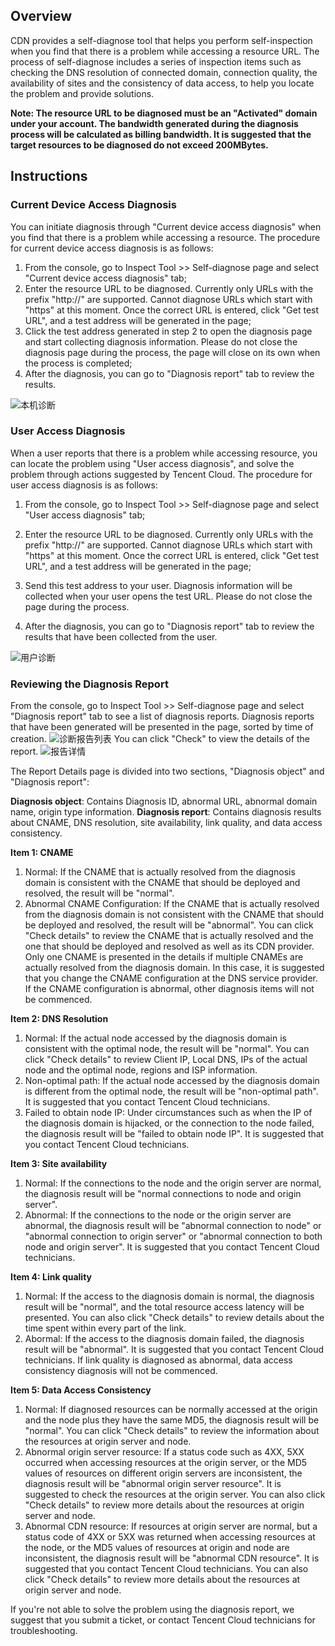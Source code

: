 ## Overview
CDN provides a self-diagnose tool that helps you perform self-inspection when you find that there is a problem while accessing a resource URL. The process of self-diagnose includes a series of inspection items such as checking the DNS resolution of connected domain, connection quality, the availability of sites and the consistency of data access, to help you locate the problem and provide solutions.

**Note: The resource URL to be diagnosed must be an "Activated" domain under your account. The bandwidth generated during the diagnosis process will be calculated as billing bandwidth. It is suggested that the target resources to be diagnosed do not exceed 200MBytes.**


## Instructions
### Current Device Access Diagnosis
You can initiate diagnosis through "Current device access diagnosis" when you find that there is a problem while accessing a resource. The procedure for current device access diagnosis is as follows:

1. From the console, go to Inspect Tool >> Self-diagnose page and select "Current device access diagnosis" tab;
2. Enter the resource URL to be diagnosed. Currently only URLs with the prefix "http://" are supported. Cannot diagnose URLs which start with "https" at this moment. Once the correct URL is entered, click "Get test URL", and a test address will be generated in the page;
3. Click the test address generated in step 2 to open the diagnosis page and start collecting diagnosis information. Please do not close the diagnosis page during the process, the page will close on its own when the process is completed;
4. After the diagnosis, you can go to "Diagnosis report" tab to review the results.

![本机诊断](https://mc.qcloudimg.com/static/img/30d52a0a7b01e4b9f802177ceda62bb0/1.png)


### User Access Diagnosis 
When a user reports that there is a problem while accessing resource, you can locate the problem using "User access diagnosis", and solve the problem through actions suggested by Tencent Cloud. The procedure for user access diagnosis is as follows:

1. From the console, go to Inspect Tool >> Self-diagnose page and select "User access diagnosis" tab;

2. Enter the resource URL to be diagnosed. Currently only URLs with the prefix "http://" are supported. Cannot diagnose URLs which start with "https" at this moment. Once the correct URL is entered, click "Get test URL", and a test address will be generated in the page;
3. Send this test address to your user. Diagnosis information will be collected when your user opens the test URL. Please do not close the page during the process.
4. After the diagnosis, you can go to "Diagnosis report" tab to review the results that have been collected from the user.

![用户诊断](https://mc.qcloudimg.com/static/img/215ff9302a2e2f5026140d6dff9ac794/2.png)


### Reviewing the Diagnosis Report
From the console, go to Inspect Tool >> Self-diagnose page and select "Diagnosis report" tab to see a list of diagnosis reports. Diagnosis reports that have been generated will be presented in the page, sorted by time of creation.
![诊断报告列表](https://mc.qcloudimg.com/static/img/fd6eeaf8759acbe844d90bef5da29003/3.png)
You can click "Check" to view the details of the report. 
![报告详情](https://mc.qcloudimg.com/static/img/ad105416d8677a8d37faa252bef7489d/4.png)

The Report Details page is divided into two sections, "Diagnosis object" and "Diagnosis report":

**Diagnosis object**: Contains Diagnosis ID, abnormal URL, abnormal domain name, origin type information.
**Diagnosis report**: Contains diagnosis results about CNAME, DNS resolution, site availability, link quality, and data access consistency.


**Item 1: CNAME**
1. Normal: If the CNAME that is actually resolved from the diagnosis domain is consistent with the CNAME that should be deployed and resolved, the result will be "normal".
2. Abnormal CNAME Configuration: If the CNAME that is actually resolved from the diagnosis domain is not consistent with the CNAME that should be deployed and resolved, the result will be "abnormal". You can click "Check details" to review the CNAME that is actually resolved and the one that should be deployed and resolved as well as its CDN provider. Only one CNAME is presented in the details if multiple CNAMEs are actually resolved from the diagnosis domain. In this case, it is suggested that you change the CNAME configuration at the DNS service provider. If the CNAME configuration is abnormal, other diagnosis items will not be commenced.

**Item 2: DNS Resolution**
1. Normal: If the actual node accessed by the diagnosis domain is consistent with the optimal node, the result will be "normal". You can click "Check details" to review Client IP, Local DNS, IPs of the actual node and the optimal node, regions and ISP information.
2. Non-optimal path: If the actual node accessed by the diagnosis domain is different from the optimal node, the result will be "non-optimal path". It is suggested that you contact Tencent Cloud technicians.
3. Failed to obtain node IP: Under circumstances such as when the IP of the diagnosis domain is hijacked, or the connection to the node failed, the diagnosis result will be "failed to obtain node IP". It is suggested that you contact Tencent Cloud technicians.

**Item 3: Site availability**
1. Normal: If the connections to the node and the origin server are normal, the diagnosis result will be "normal connections to node and origin server".
2. Abnormal: If the connections to the node or the origin server are abnormal, the diagnosis result will be "abnormal connection to node" or "abnormal connection to origin server" or "abnormal connection to both node and origin server". It is suggested that you contact Tencent Cloud technicians.

**Item 4: Link quality**
1. Normal: If the access to the diagnosis domain is normal, the diagnosis result will be "normal", and the total resource access latency will be presented. You can also click "Check details" to review details about the time spent within every part of the link.
2. Abormal: If the access to the diagnosis domain failed, the diagnosis result will be "abnormal". It is suggested that you contact Tencent Cloud technicians. If link quality is diagnosed as abnormal, data access consistency diagnosis will not be commenced.

**Item 5: Data Access Consistency**
1. Normal: If diagnosed resources can be normally accessed at the origin and the node plus they have the same MD5, the diagnosis result will be "normal". You can click "Check details" to review the information about the resources at origin server and node.
2. Abnormal origin server resource: If a status code such as 4XX, 5XX occurred when accessing resources at the origin server, or the MD5 values of resources on different origin servers are inconsistent, the diagnosis result will be "abnormal origin server resource". It is suggested to check the resources at the origin server. You can also click "Check details" to review more details about the resources at origin server and node.
3. Abnormal CDN resource: If resources at origin server are normal, but a status code of 4XX or 5XX was returned when accessing resources at the node, or the MD5 values of resources at origin and node are inconsistent, the diagnosis result will be "abnormal CDN resource". It is suggested that you contact Tencent Cloud technicians. You can also click "Check details" to review more details about the resources at origin server and node.

If you're not able to solve the problem using the diagnosis report, we suggest that you submit a ticket, or contact Tencent Cloud technicians for troubleshooting.
